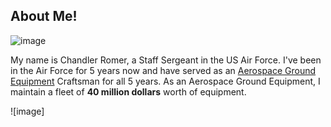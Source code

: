 ## About Me!

![image](https://user-images.githubusercontent.com/71666302/94974862-7d336f00-04d5-11eb-8fa4-440ab7e48c3a.png) 

My name is Chandler Romer, a Staff Sergeant in the US Air Force. I've been in the Air Force for 5 years now and have served as an [Aerospace Ground Equipment](https://www.airforce.com/careers/detail/aerospace-ground-equipment?ds_rl=1280510&ds_rl=1280513&ds_rl=1280513&gclid=Cj0KCQjw5eX7BRDQARIsAMhYLP-8-QLeNew1zo3WYYVFidhLz6_gG1WD4mQSdBICinosOcwT7RWaUwIaAjbzEALw_wcB&gclsrc=aw.ds) Craftsman for all 5 years. As an Aerospace Ground Equipment, I maintain a fleet of <b>40 million dollars</b> worth of equipment. 

![image]

